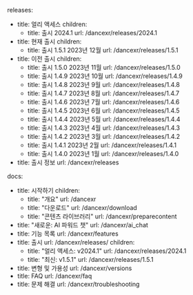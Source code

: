 releases:
  - title: 얼리 액세스
    children:
    - title: 출시 2024.1
      url: /dancexr/releases/2024.1
  - title: 현재 출시
    children:
    - title: 출시 1.5.1 2023년 12월
      url: /dancexr/releases/1.5.1
  - title: 이전 출시
    children:
    - title: 출시 1.5.0 2023년 11월
      url: /dancexr/releases/1.5.0
    - title: 출시 1.4.9 2023년 10월
      url: /dancexr/releases/1.4.9
    - title: 출시 1.4.8 2023년 9월
      url: /dancexr/releases/1.4.8
    - title: 출시 1.4.7 2023년 8월
      url: /dancexr/releases/1.4.7
    - title: 출시 1.4.6 2023년 7월
      url: /dancexr/releases/1.4.6
    - title: 출시 1.4.5 2023년 6월
      url: /dancexr/releases/1.4.5
    - title: 출시 1.4.4 2023년 5월
      url: /dancexr/releases/1.4.4
    - title: 출시 1.4.3 2023년 4월
      url: /dancexr/releases/1.4.3
    - title: 출시 1.4.2 2023년 3월
      url: /dancexr/releases/1.4.2
    - title: 출시 1.4.1 2023년 2월
      url: /dancexr/releases/1.4.1
    - title: 출시 1.4.0 2023년 1월
      url: /dancexr/releases/1.4.0
  - title: 출시 정보
    url: /dancexr/releases

docs:
  - title: 시작하기
    children:
      - title: "개요"
        url: /dancexr
      - title: "다운로드"
        url: /dancexr/download
      - title: "콘텐츠 라이브러리"
        url: /dancexr/preparecontent
  - title: "새로운: AI 파워드 챗"
    url: /dancexr/ai_chat
  - title: 기능 목록
    url: /dancexr/features
  - title: 출시
    url: /dancexr/releases/
    children:
    - title: "얼리 액세스: v2024.1"
      url: /dancexr/releases/2024.1
    - title: "최신: v1.5.1"
      url: /dancexr/releases/1.5.1
  - title: 변형 및 가용성
    url: /dancexr/versions
  - title: FAQ
    url: /dancexr/faq
  - title: 문제 해결
    url: /dancexr/troubleshooting